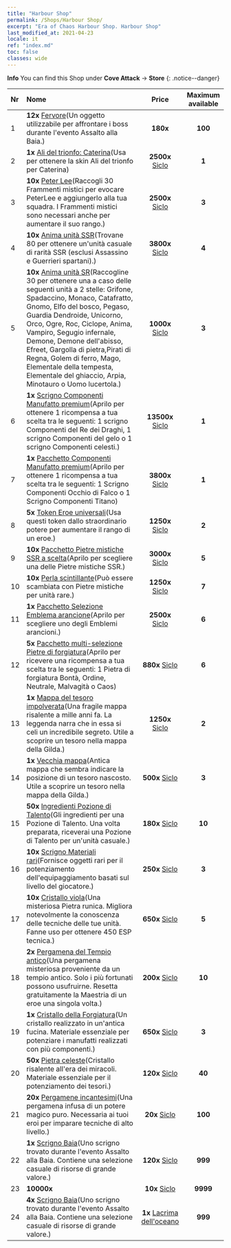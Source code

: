 ```yaml
---
title: "Harbour Shop"
permalink: /Shops/Harbour Shop/
excerpt: "Era of Chaos Harbour Shop. Harbour Shop"
last_modified_at: 2021-04-23
locale: it
ref: "index.md"
toc: false
classes: wide
---
```


**Info** You can find this Shop under **Cove Attack** -> **Store** 
{: .notice--danger}

  |  Nr  |      Nome      |         Price        |   Maximum available      |
  |:-----|:---------------|:--------------------:|:------------------------:|
  | 1 |  **12x** [Fervore](/ItemsIT/con_954/)(Un oggetto utilizzabile per affrontare i boss durante l'evento Assalto alla Baia.) |  **180x** <i class="fas fa-gem"/>  | **100** |
  | 2 |  **1x** [Ali del trionfo: Caterina](/ItemsIT/con_1032/)(Usa per ottenere la skin Ali del trionfo per Caterina) |  **2500x** [Siclo](/ItemsIT/con_950/)  | **1** |
  | 3 |  **10x** [Peter Lee](/ItemsIT/her_397/)(Raccogli 30 Frammenti mistici per evocare PeterLee e aggiungerlo alla tua squadra. I Frammenti mistici sono necessari anche per aumentare il suo rango.) |  **2500x** [Siclo](/ItemsIT/con_950/)  | **3** |
  | 4 |  **10x** [Anima unità SSR](/ItemsIT/con_535/)(Trovane 80 per ottenere un'unità casuale di rarità SSR (esclusi Assassino e Guerrieri spartani).) |  **3800x** [Siclo](/ItemsIT/con_950/)  | **4** |
  | 5 |  **10x** [Anima unità SR](/ItemsIT/con_534/)(Raccogline 30 per ottenere una a caso delle seguenti unità a 2 stelle: Grifone, Spadaccino, Monaco, Catafratto, Gnomo, Elfo del bosco, Pegaso, Guardia Dendroide, Unicorno, Orco, Ogre, Roc, Ciclope, Anima, Vampiro, Segugio infernale, Demone, Demone dell'abisso, Efreet, Gargolla di pietra,Pirati di Regna, Golem di ferro, Mago, Elementale della tempesta, Elementale del ghiaccio, Arpia, Minotauro o Uomo lucertola.) |  **1000x** [Siclo](/ItemsIT/con_950/)  | **3** |
  | 6 |  **1x** [Scrigno Componenti Manufatto premium](/ItemsIT/con_1740/)(Aprilo per ottenere 1 ricompensa a tua scelta tra le seguenti: 1 scrigno Componenti del Re dei Draghi, 1 scrigno Componenti del gelo o 1 scrigno Componenti celesti.) |  **13500x** [Siclo](/ItemsIT/con_950/)  | **1** |
  | 7 |  **1x** [Pacchetto Componenti Manufatto premium](/ItemsIT/con_1433/)(Aprilo per ottenere 1 ricompensa a tua scelta tra le seguenti: 1 Scrigno Componenti Occhio di Falco o 1 Scrigno Componenti Titano) |  **3800x** [Siclo](/ItemsIT/con_950/)  | **1** |
  | 8 |  **5x** [Token Eroe universali](/ItemsIT/her_358/)(Usa questi token dallo straordinario potere per aumentare il rango di un eroe.) |  **1250x** [Siclo](/ItemsIT/con_950/)  | **2** |
  | 9 |  **10x** [Pacchetto Pietre mistiche SSR a scelta](/ItemsIT/con_1105/)(Aprilo per scegliere una delle Pietre mistiche SSR.) |  **3000x** [Siclo](/ItemsIT/con_950/)  | **5** |
  | 10 |  **10x** [Perla scintillante](/ItemsIT/con_527/)(Può essere scambiata con Pietre mistiche per unità rare.) |  **1250x** [Siclo](/ItemsIT/con_950/)  | **7** |
  | 11 |  **1x** [Pacchetto Selezione Emblema arancione](/ItemsIT/con_1104/)(Aprilo per scegliere uno degli Emblemi arancioni.) |  **2500x** [Siclo](/ItemsIT/con_950/)  | **6** |
  | 12 |  **5x** [Pacchetto multi-selezione Pietre di forgiatura](/ItemsIT/con_1480/)(Aprilo per ricevere una ricompensa a tua scelta tra le seguenti: 1 Pietra di forgiatura Bontà, Ordine, Neutrale, Malvagità o Caos) |  **880x** [Siclo](/ItemsIT/con_950/)  | **6** |
  | 13 |  **1x** [Mappa del tesoro impolverata](/ItemsIT/con_1156/)(Una fragile mappa risalente a mille anni fa. La leggenda narra che in essa si celi un incredibile segreto. Utile a scoprire un tesoro nella mappa della Gilda.) |  **1250x** [Siclo](/ItemsIT/con_950/)  | **2** |
  | 14 |  **1x** [Vecchia mappa](/ItemsIT/con_1155/)(Antica mappa che sembra indicare la posizione di un tesoro nascosto. Utile a scoprire un tesoro nella mappa della Gilda.) |  **500x** [Siclo](/ItemsIT/con_950/)  | **3** |
  | 15 |  **50x** [Ingredienti Pozione di Talento](/ItemsIT/con_1120/)(Gli ingredienti per una Pozione di Talento. Una volta preparata, riceverai una Pozione di Talento per un'unità casuale.) |  **180x** [Siclo](/ItemsIT/con_950/)  | **10** |
  | 16 |  **10x** [Scrigno Materiali rari](/ItemsIT/con_757/)(Fornisce oggetti rari per il potenziamento dell'equipaggiamento basati sul livello del giocatore.) |  **250x** [Siclo](/ItemsIT/con_950/)  | **3** |
  | 17 |  **10x** [Cristallo viola](/ItemsIT/con_720/)(Una misteriosa Pietra runica. Migliora notevolmente la conoscenza delle tecniche delle tue unità. Fanne uso per ottenere 450 ESP tecnica.) |  **650x** [Siclo](/ItemsIT/con_950/)  | **5** |
  | 18 |  **2x** [Pergamena del Tempio antico](/ItemsIT/con_697/)(Una pergamena misteriosa proveniente da un tempio antico. Solo i più fortunati possono usufruirne. Resetta gratuitamente la Maestria di un eroe una singola volta.) |  **200x** [Siclo](/ItemsIT/con_950/)  | **10** |
  | 19 |  **1x** [Cristallo della Forgiatura](/ItemsIT/art_189/)(Un cristallo realizzato in un'antica fucina. Materiale essenziale per potenziare i manufatti realizzati con più componenti.) |  **650x** [Siclo](/ItemsIT/con_950/)  | **3** |
  | 20 |  **50x** [Pietra celeste](/ItemsIT/art_188/)(Cristallo risalente all'era dei miracoli. Materiale essenziale per il potenziamento dei tesori.) |  **120x** [Siclo](/ItemsIT/con_950/)  | **40** |
  | 21 |  **20x** [Pergamene incantesimi](/ItemsIT/con_694/)(Una pergamena infusa di un potere magico puro. Necessaria ai tuoi eroi per imparare tecniche di alto livello.) |  **20x** [Siclo](/ItemsIT/con_950/)  | **100** |
  | 22 |  **1x** [Scrigno Baia](/ItemsIT/con_1093/)(Uno scrigno trovato durante l'evento Assalto alla Baia. Contiene una selezione casuale di risorse di grande valore.) |  **120x** [Siclo](/ItemsIT/con_950/)  | **999** |
  | 23 |  **10000x** <i class="fas fa-coins"/> |  **10x** [Siclo](/ItemsIT/con_950/)  | **9999** |
  | 24 |  **4x** [Scrigno Baia](/ItemsIT/con_1093/)(Uno scrigno trovato durante l'evento Assalto alla Baia. Contiene una selezione casuale di risorse di grande valore.) |  **1x** [Lacrima dell'oceano](/ItemsIT/con_955/)  | **999** |
